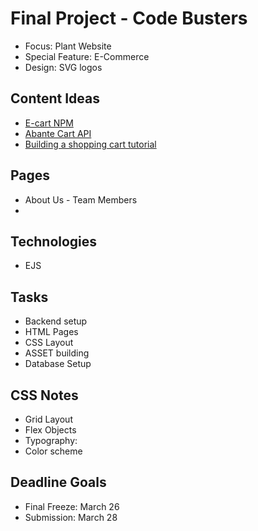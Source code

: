 # Final Project - Code Busters

* Focus: Plant Website
* Special Feature: E-Commerce
* Design: SVG logos

## Content Ideas
* [E-cart NPM](https://www.npmjs.com/package/checkout.js)
* [Abante Cart API](https://www.abantecart.com/)
* [Building a shopping cart tutorial](https://gabrieleromanato.name/nodejs-how-to-create-an-e-commerce-shopping-cart)
## Pages
* About Us - Team Members
* 

## Technologies
* EJS


## Tasks
* Backend setup
* HTML Pages
* CSS Layout
* ASSET building
* Database Setup

## CSS Notes
* Grid Layout
* Flex Objects
* Typography:
* Color scheme

## Deadline Goals
* Final Freeze: March 26
* Submission: March 28
